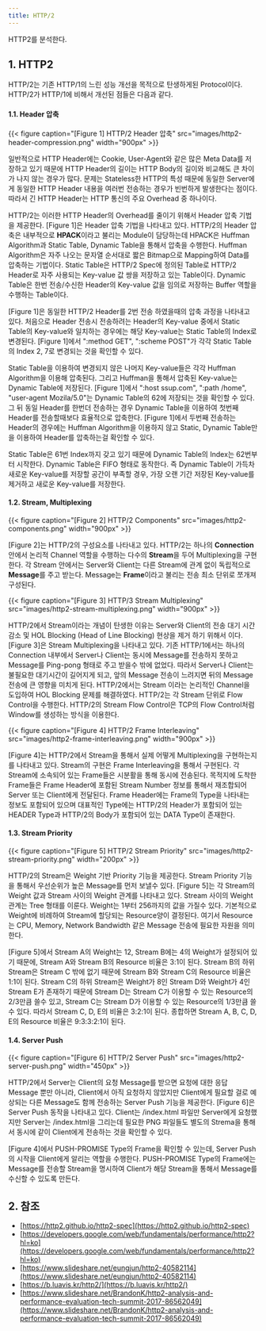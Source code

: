 ```yaml
---
title: HTTP/2
---
```


HTTP2를 분석한다.

## 1. HTTP2

HTTP/2는 기존 HTTP/1의 느린 성능 개선을 목적으로 탄생하게된 Protocol이다. HTTP/2가 HTTP/1에 비해서 개선된 점들은 다음과 같다.

#### 1.1. Header 압축

{{< figure caption="[Figure 1] HTTP/2 Header 압축" src="images/http2-header-compression.png" width="900px" >}}

일반적으로 HTTP Header에는 Cookie, User-Agent와 같은 많은 Meta Data를 저장하고 있기 때문에 HTTP Header의 길이는 HTTP Body의 길이와 비교해도 큰 차이가 나지 않는 경우가 많다. 문제는 Stateless한 HTTP의 특성 때문에 동일한 Server에게 동일한 HTTP Header 내용을 여러번 전송하는 경우가 빈번하게 발생한다는 점이다. 따라서 긴 HTTP Header는 HTTP 통신의 주요 Overhead 중 하나이다.

HTTP/2는 이러한 HTTP Header의 Overhead를 줄이기 위해서 Header 압축 기법을 제공한다. [Figure 1]은 Header 압축 기법을 나타내고 있다. HTTP/2의 Header 압축은 내부적으로 **HPACK**이라고 불리는 Module이 담당하는데 HPACK은 Huffman Algorithm과 Static Table, Dynamic Table을 통해서 압축을 수행한다. Huffman Algorithm은 자주 나오는 문자열 순서대로 짧은 Bitmap으로 Mapping하여 Data를 압축하는 기법이다. Static Table은 HTTP/2 Spec에 정의된 Table로 HTTP/2 Header로 자주 사용되는 Key-value 값 쌍을 저장하고 있는 Table이다. Dynamic Table은 한번 전송/수신한 Header의 Key-value 값을 임의로 저장하는 Buffer 역할을 수행하는 Table이다.

[Figure 1]은 동일한 HTTP/2 Header를 2번 전송 하였을때의 압축 과정을 나타내고 있다. 처음으로 Header 전송시 전송하려는 Header의 Key-value 중에서 Static Table의 Key-value와 일치하는 경우에는 해당 Key-value는 Static Table의 Index로 변경된다. [Figure 1]에서 ":method GET", ":scheme POST"가 각각 Static Table의 Index 2, 7로 변경되는 것을 확인할 수 있다.

Static Table을 이용하여 변경되지 않은 나머지 Key-value들은 각각 Huffman Algorithm을 이용해 압축된다. 그리고 Huffman을 통해서 압축된 Key-value는 Dynamic Table에 저장된다. [Figure 1]에서 ":host ssup.com", ":path /home", "user-agent Mozila/5.0"는 Dynamic Table의 62에 저장되는 것을 확인할 수 있다. 그 뒤 동일 Header를 한번더 전송하는 경우 Dynamic Table을 이용하여 첫번째 Header를 전송할때보다 효율적으로 압축한다. [Figure 1]에서 두번째 전송하는 Header의 경우에는 Huffman Algorithm을 이용하지 않고 Static, Dynamic Table만을 이용하여 Header를 압축하는걸 확인할 수 있다.

Static Table은 61번 Index까지 갖고 있기 때문에 Dynamic Table의 Index는 62번부터 시작한다. Dynamic Table은 FIFO 형태로 동작한다. 즉 Dynamic Table이 가득차 새로운 Key-value를 저장할 공간이 부족할 경우, 가장 오랜 기간 저장된 Key-value를 제거하고 새로운 Key-value를 저장한다.

#### 1.2. Stream, Multiplexing

{{< figure caption="[Figure 2] HTTP/2 Components" src="images/http2-components.png" width="900px" >}}

[Figure 2]는 HTTP/2의 구성요소를 나타내고 있다. HTTP/2는 하나의 **Connection**안에서 논리적 Channel 역할을 수행하는 다수의 **Stream**을 두어 Multiplexing을 구현한다. 각 Stream 안에서는 Server와 Client는 다른 Stream에 관계 없이 독립적으로 **Message**를 주고 받는다. Message는 **Frame**이라고 불리는 전송 최소 단위로 쪼개져 구성된다.

{{< figure caption="[Figure 3] HTTP/3 Stream Multiplexing" src="images/http2-stream-multiplexing.png" width="900px" >}}

HTTP/2에서 Stream이라는 개념이 탄생한 이유는 Server와 Client의 전송 대기 시간 감소 및 HOL Blocking (Head of Line Blocking) 현상을 제거 하기 위해서 이다. [Figure 3]은 Stream Multiplexing을 나타내고 있다. 기존 HTTP/1에서는 하나의 Connection 내부에서 Server나 Client는 동시에 Message를 전송하지 못하고 Message를 Ping-pong 형태로 주고 받을수 밖에 없었다. 따라서 Server나 Client는 불필요한 대기시간이 길어지게 되고, 앞의 Message 전송이 느려지면 뒤의 Message 전송에 큰 영향을 미치게 된다. HTTP/2에서는 Stream 이라는 논리적인 Channel을 도입하여 HOL Blocking 문제를 해결하였다. HTTP/2는 각 Stream 단위로 Flow Control을 수행한다. HTTP/2의 Stream Flow Control은 TCP의 Flow Control처럼 Window를 생성하는 방식을 이용한다.

{{< figure caption="[Figure 4] HTTP/2 Frame Interleaving" src="images/http2-frame-interleaving.png" width="900px" >}}

[Figure 4]는 HTTP/2에서 Stream을 통해서 실제 어떻게 Multiplexing을 구현하는지를 나타내고 있다. Stream의 구현은 Frame Interleaving을 통해서 구현된다. 각 Stream에 소속되어 있는 Frame들은 시분활을 통해 동시에 전송된다. 목적지에 도착한 Frame들은 Frame Header에 포함된 Stream Number 정보를 통해서 재조합되어 Server 또는 Client에게 전달된다. Frame Header에는 Frame의 Type을 나타내는 정보도 포함되어 있으며 대표적인 Type에는 HTTP/2의 Header가 포함되어 있는 HEADER Type과 HTTP/2의 Body가 포함되어 있는 DATA Type이 존재한다.

#### 1.3. Stream Priority

{{< figure caption="[Figure 5] HTTP/2 Stream Priority" src="images/http2-stream-priority.png" width="200px" >}}

HTTP/2의 Stream은 Weight 기반 Priority 기능을 제공한다. Stream Priority 기능을 통해서 우선순위가 높은 Message를 먼저 보낼수 있다. [Figure 5]는 각 Stream의 Weight 값과 Stream 사이의 Weight 관계를 나타내고 있다. Stream 사이의 Weight 관계는 Tree 형태를 이룬다. Weight는 1부터 256까지의 값을 가질수 있다. 기본적으로 Weight에 비례하여 Stream에 할당되는 Resource양이 결정된다. 여기서 Resource는 CPU, Memory, Network Bandwidth 같은 Message 전송에 필요한 자원을 의미한다.

[Figure 5]에서 Stream A의 Weight는 12, Stream B에는 4의 Weight가 설정되어 있기 때문에, Stream A와 Stream B의 Resource 비율은 3:1이 된다. Stream B의 하위 Stream은 Stream C 밖에 없기 때문에 Stream B와 Stream C의 Resource 비율은 1:1이 된다. Stream C의 하위 Stream은 Weight가 8인 Stream D와 Weight가 4인 Stream E가 존재하기 때문에 Stream D는 Stream C가 이용할 수 있는 Resource의 2/3만큼 쓸수 있고, Stream C는 Stream D가 이용할 수 있는 Resource의 1/3만큼 쓸수 있다. 따라서 Stream C, D, E의 비율은 3:2:1이 된다. 종합하면 Stream A, B, C, D, E의 Resource 비율은 9:3:3:2:1이 된다.

#### 1.4. Server Push

{{< figure caption="[Figure 6] HTTP/2 Server Push" src="images/http2-server-push.png" width="450px" >}}

HTTP/2에서 Server는 Client의 요청 Message를 받으면 요청에 대한 응답 Message 뿐만 아니라, Client에서 아직 요청하지 않았지만 Client에게 필요할 걸로 예상되는 다른 Message도 함께 전송하는 Server Push 기능을 제공한다. [Figure 6]은 Server Push 동작을 나타내고 있다. Client는 /index.html 파일만 Server에게 요청했지만 Server는 /index.html을 그리는데 필요한 PNG 파일들도 별도의 Strema을 통해서 동시에 같이 Client에게 전송하는 것을 확인할 수 있다.

[Figure 4]에서 PUSH-PROMISE Type의 Frame을 확인할 수 있는데, Server Push의 시작을 Client에게 알리는 역할을 수행한다. PUSH-PROMISE Type의 Frame에는 Message를 전송할 Stream을 명시하여 Client가 해당 Stream을 통해서 Message를 수신할 수 있도록 만든다.

## 2. 참조

* [https://http2.github.io/http2-spec](https://http2.github.io/http2-spec)
* [https://developers.google.com/web/fundamentals/performance/http2?hl=ko](https://developers.google.com/web/fundamentals/performance/http2?hl=ko)
* [https://www.slideshare.net/eungjun/http2-40582114](https://www.slideshare.net/eungjun/http2-40582114)
* [https://b.luavis.kr/http2/](https://b.luavis.kr/http2/)
* [https://www.slideshare.net/BrandonK/http2-analysis-and-performance-evaluation-tech-summit-2017-86562049](https://www.slideshare.net/BrandonK/http2-analysis-and-performance-evaluation-tech-summit-2017-86562049)